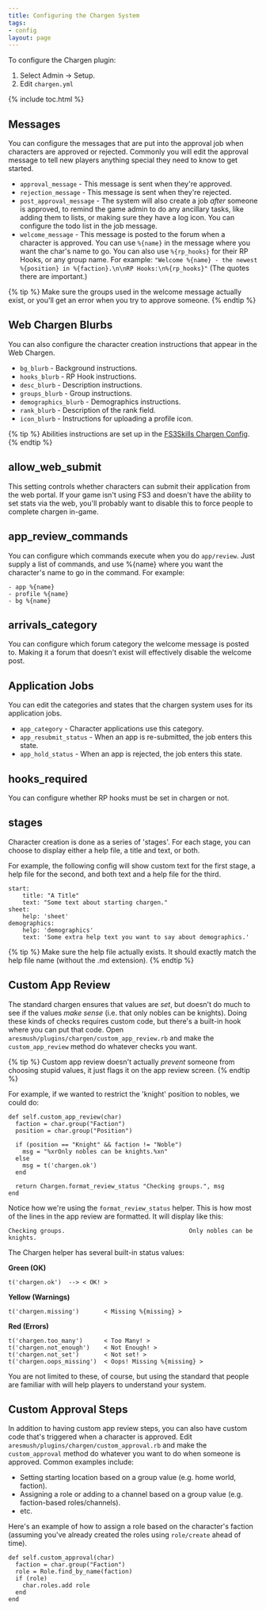 ```yaml
---
title: Configuring the Chargen System
tags:
- config
layout: page
---
```


To configure the Chargen plugin:

1. Select Admin -> Setup.
2. Edit `chargen.yml`

{% include toc.html %}

## Messages

You can configure the messages that are put into the approval job when characters are approved or rejected.  Commonly you will edit the approval message to tell new players anything special they need to know to get started.

* `approval_message` - This message is sent when they're approved.
* `rejection_message` - This message is sent when they're rejected.
* `post_approval_message` - The system will also create a job *after* someone is approved, to remind the game admin to do any ancillary tasks, like adding them to lists, or making sure they have a log icon.  You can configure the todo list in the job message.
* `welcome_message` - This message is posted to the forum when a character is approved.  You can use `%{name}` in the message where you want the char's name to go.  You can also use `%{rp_hooks}` for their RP Hooks, or any group name.  For example:  `"Welcome %{name} - the newest %{position} in %{faction}.\n\nRP Hooks:\n%{rp_hooks}"`  (The quotes there are important.)

{% tip %}
Make sure the groups used in the welcome message actually exist, or you'll get an error when you try to approve someone. 
{% endtip %}

## Web Chargen Blurbs

You can also configure the character creation instructions that appear in the Web Chargen.

* `bg_blurb` - Background instructions.
* `hooks_blurb` - RP Hook instructions.
* `desc_blurb` - Description instructions.
* `groups_blurb` - Group instructions.
* `demographics_blurb` - Demographics instructions.
* `rank_blurb` - Description of the rank field.
* `icon_blurb` - Instructions for uploading a profile icon.

{% tip %} 
Abilities instructions are set up in the [FS3Skills Chargen Config](/tutorials/config/fs3skills_chargen.html).
{% endtip %}

## allow_web_submit

This setting controls whether characters can submit their application from the web portal.  If your game isn't using FS3 and doesn't have the ability to set stats via the web, you'll probably want to disable this to force people to complete chargen in-game.

## app_review_commands

You can configure which commands execute when you do `app/review`.  Just supply a list of commands, and use %{name} where you want the character's name to go in the command.  For example:

    - app %{name}
    - profile %{name}
    - bg %{name}

## arrivals_category

You can configure which forum category the welcome message is posted to.  Making it a forum that doesn't exist will effectively disable the welcome post.

## Application  Jobs

You can edit the categories and states that the chargen system uses for its application jobs.

* `app_category` - Character applications use this category.
* `app_resubmit_status` - When an app is re-submitted, the job enters this state.
* `app_hold_status` - When an app is rejected, the job enters this state.

## hooks_required

You can configure whether RP hooks must be set in chargen or not.

## stages

Character creation is done as a series of 'stages'.  For each stage, you can choose to display either a help file, a title and text, or both.

For example, the following config will show custom text for the first stage, a help file for the second, and both text and a help file for the third.

    start:
        title: "A Title"
        text: "Some text about starting chargen."
    sheet:
        help: 'sheet'
    demographics:
        help: 'demographics'
        text: 'Some extra help text you want to say about demographics.'

{% tip %} 
Make sure the help file actually exists. It should exactly match the help file name (without the .md extension).
{% endtip %}

## Custom App Review

The standard chargen ensures that values are _set_, but doesn't do much to see if the values _make sense_ (i.e. that only nobles can be knights).  Doing these kinds of checks requires custom code, but there's a built-in hook where you can put that code.  Open `aresmush/plugins/chargen/custom_app_review.rb` and make the `custom_app_review` method do whatever checks you want.

{% tip %} 
Custom app review doesn't actually _prevent_ someone from choosing stupid values, it just flags it on the app review screen.
{% endtip %}

For example, if we wanted to restrict the 'knight' position to nobles, we could do:

    def self.custom_app_review(char)
      faction = char.group("Faction")
      position = char.group("Position")
      
      if (position == "Knight" && faction != "Noble")
        msg = "%xrOnly nobles can be knights.%xn"
      else
        msg = t('chargen.ok')
      end
      
      return Chargen.format_review_status "Checking groups.", msg
    end


Notice how we're using the `format_review_status` helper.  This is how most of the lines in the app review are formatted.  It will display like this:

    Checking groups.                                   Only nobles can be knights.

The Chargen helper has several built-in status values:

**Green (OK)**

    t('chargen.ok')  --> < OK! >

**Yellow (Warnings)**

    t('chargen.missing')       < Missing %{missing} >

**Red (Errors)**

    t('chargen.too_many')      < Too Many! >
    t('chargen.not_enough')    < Not Enough! >
    t('chargen.not_set')       < Not set! >
    t('chargen.oops_missing')  < Oops! Missing %{missing} >

You are not limited to these, of course, but using the standard that people are familiar with will help players to understand your system.

## Custom Approval Steps

In addition to having custom app review steps, you can also have custom code that's triggered when a character is approved.  Edit `aresmush/plugins/chargen/custom_approval.rb` and make the `custom_approval` method do whatever you want to do when someone is approved.  Common examples include:

* Setting starting location based on a group value (e.g. home world, faction).
* Assigning a role or adding to a channel based on a group value (e.g. faction-based roles/channels).
* etc.

Here's an example of how to assign a role based on the character's faction (assuming you've already created the roles using `role/create` ahead of time).

    def self.custom_approval(char)
      faction = char.group("Faction")
      role = Role.find_by_name(faction)
      if (role)
        char.roles.add role
      end
    end